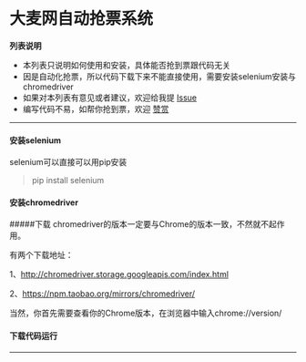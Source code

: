 # 大麦网自动抢票系统

**列表说明**

* 本列表只说明如何使用和安装，具体能否抢到票跟代码无关
* 因是自动化抢票，所以代码下载下来不能直接使用，需要安装selenium安装与chromedriver
* 如果对本列表有意见或者建议，欢迎给我提 [Issue](https://github.com/zekuixue/automatic-ticket/issues)
* 编写代码不易，如帮你抢到票，欢迎 [赞赏]()

-------------

#### 安装selenium

selenium可以直接可以用pip安装

> pip install selenium

#### 安装chromedriver
 #####下载
chromedriver的版本一定要与Chrome的版本一致，不然就不起作用。

有两个下载地址：

1、http://chromedriver.storage.googleapis.com/index.html

2、https://npm.taobao.org/mirrors/chromedriver/

当然，你首先需要查看你的Chrome版本，在浏览器中输入chrome://version/



#### 下载代码运行



-------------
